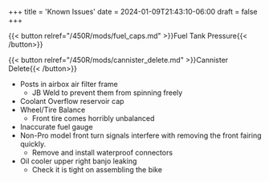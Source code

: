 +++
title = 'Known Issues'
date = 2024-01-09T21:43:10-06:00
draft = false
+++

{{< button relref="/450R/mods/fuel_caps.md" >}}Fuel Tank Pressure{{< /button>}}

{{< button relref="/450R/mods/cannister_delete.md" >}}Cannister Delete{{< /button>}}

- Posts in airbox air filter frame
  - JB Weld to prevent them from spinning freely
- Coolant Overflow reservoir cap
- Wheel/Tire Balance
  - Front tire comes horribly unbalanced
- Inaccurate fuel gauge
- Non-Pro model front turn signals interfere with removing the front fairing quickly.
  - Remove and install waterproof connectors
- Oil cooler upper right banjo leaking
  - Check it is tight on assembling the bike
